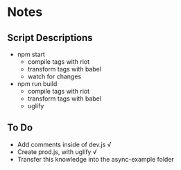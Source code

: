 # Notes

## Script Descriptions

- npm start
    + compile tags with riot
    + transform tags with babel
    + watch for changes
- npm run build
    + compile tags with riot
    + transform tags with babel
    + uglify




## To Do

- Add comments inside of dev.js √
- Create prod.js, with uglify √
- Transfer this knowledge into the async-example folder


